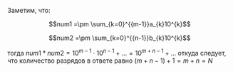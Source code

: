 Заметим, что:

$$num1 =\pm \sum_{k=0}^{{m-1}}a_{k}10^{k}$$

$$num2 =\pm \sum_{k=0}^{{n-1}}b_{k}10^{k}$$

тогда $num1 * num2 = 10^{m-1} \cdot 10^{n-1} + \ldots = 10^{m + n - 1} + \ldots$ откуда следует, что количество разрядов в ответе равно $(m + n - 1) + 1 = m + n = N$

